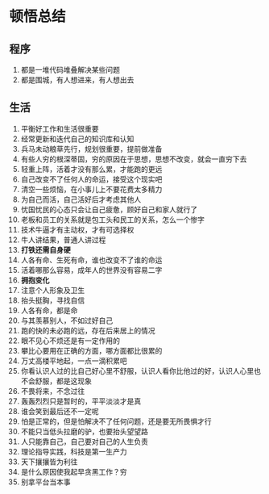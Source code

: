 # 顿悟总结

## 程序
1. 都是一堆代码堆叠解决某些问题
2. 都是围城，有人想进来，有人想出去

## 生活
1. 平衡好工作和生活很重要
2. 经常更新和迭代自己的知识库和认知
3. 兵马未动粮草先行，规划很重要，提前做准备
4. 有些人穷的根深蒂固，穷的原因在于思想，思想不改变，就会一直穷下去
5. 轻重上阵，活着才没有那么累，才能跑的更远
6. 自己改变不了任何人的命运，接受这个现实吧
7. 清空一些烦恼，在小事儿上不要花费太多精力
8. 为自己而活，自己活好后才考虑其他人
9. 忧国忧民的心态只会让自己疲惫，顾好自己和家人就行了
10. 老板和员工的关系就是包工头和民工的关系，怎么一个惨字
11. 技术牛逼才有主动权，才有可选择权
12. 牛人讲结果，普通人讲过程
13. **打铁还需自身硬**
14. 人各有命、生死有命，谁也改变不了谁的命运
15. 活着哪那么容易，成年人的世界没有容易二字
16. **拥抱变化**
17. 注意个人形象及卫生
18. 抬头挺胸，寻找自信
19. 人各有命，都是命
20. 与其羡慕别人，不如过好自己
21. 跑的快的未必跑的远，存在后来居上的情况
22. 眼不见心不烦还是有一定作用的
23. 攀比心要用在正确的方面，哪方面都比很累的
24. 万丈高楼平地起，一点一滴积累吧
25. 你看认识人过的比自己好心里不舒服，认识人看你比他过的好，认识人心里也不会舒服，都是这现象
26. 不畏将来，不念过往
27. 轰轰烈烈只是暂时的，平平淡淡才是真
28. 谁会笑到最后还不一定呢
29. 怕是正常的，但是怕解决不了任何问题，还是要无所畏惧才行
30. 不能只当低头拉磨的驴，也要抬头望望路
31. 人只能靠自己，自己要对自己的人生负责
32. 理论指导实践，科技是第一生产力
33. 天下攘攘皆为利往
34. 是什么原因使我起早贪黑工作？穷
35. 别拿平台当本事












